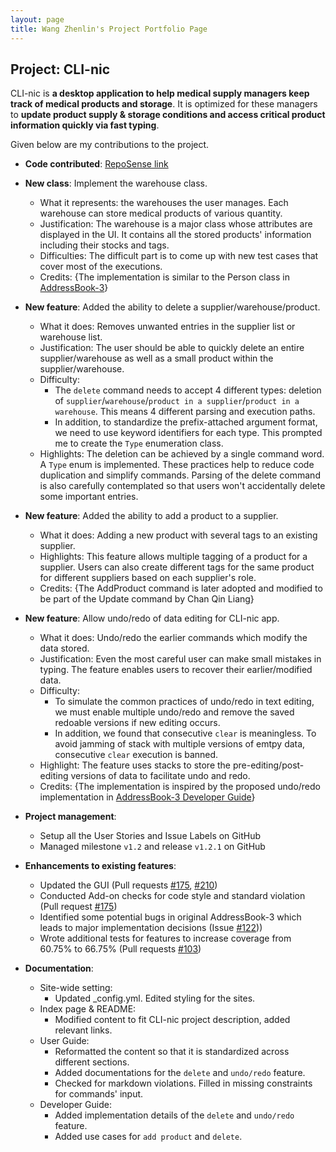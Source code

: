 ```yaml
---
layout: page
title: Wang Zhenlin's Project Portfolio Page
---
```


## Project: CLI-nic

CLI-nic is **a desktop application to help medical supply managers keep track of medical products and storage**.
It is optimized for these managers to **update product supply & storage conditions and access critical product information quickly via fast typing**.

Given below are my contributions to the project.

* **Code contributed**: [RepoSense link](https://nus-cs2103-ay2021s1.github.io/tp-dashboard/#breakdown=true&search=criss-wang&sort=groupTitle&sortWithin=title&since=2020-08-14&timeframe=commit&mergegroup=&groupSelect=groupByRepos&checkedFileTypes=docs~functional-code~test-code~other)

* **New class**: Implement the warehouse class.
  * What it represents: the warehouses the user manages. Each warehouse can store medical products of various quantity.
  * Justification: The warehouse is a major class whose attributes are displayed in the UI. It contains all the stored products' information including their stocks and tags.
  * Difficulties: The difficult part is to come up with new test cases that cover most of the executions.
  * Credits: {The implementation is similar to the Person class in [AddressBook-3](https://se-education.org/addressbook-level3/)}

* **New feature**: Added the ability to delete a supplier/warehouse/product.
  * What it does: Removes unwanted entries in the supplier list or warehouse list.
  * Justification: The user should be able to quickly delete an entire supplier/warehouse as well as a small product within the supplier/warehouse.
  * Difficulty:
    * The `delete` command needs to accept 4 different types: deletion of `supplier`/`warehouse`/`product in a supplier`/`product in a warehouse`. This means 4 different parsing and execution paths.
    * In addition, to standardize the prefix-attached argument format, we need to use keyword identifiers for each type. This prompted me to create the `Type` enumeration class.
  * Highlights: The deletion can be achieved by a single command word. A `Type` enum is implemented. These practices help to reduce code duplication and simplify commands.
  Parsing of the delete command is also carefully contemplated so that users won't accidentally delete some important entries.

* **New feature**: Added the ability to add a product to a supplier.
  * What it does: Adding a new product with several tags to an existing supplier.
  * Highlights: This feature allows multiple tagging of a product for a supplier. Users can also create different tags for the same product for different suppliers based on each supplier's role.
  * Credits: {The AddProduct command is later adopted and modified to be part of the Update command by Chan Qin Liang}

* **New feature**: Allow undo/redo of data editing for CLI-nic app.
  * What it does: Undo/redo the earlier commands which modify the data stored.
  * Justification: Even the most careful user can make small mistakes in typing. The feature enables users to recover their earlier/modified data.
  * Difficulty:
    * To simulate the common practices of undo/redo in text editing, we must enable multiple undo/redo and remove the saved redoable versions if new editing occurs.
    * In addition, we found that consecutive `clear` is meaningless. To avoid jamming of stack with multiple versions of emtpy data, consecutive `clear` execution is banned.
  * Highlight: The feature uses stacks to store the pre-editing/post-editing versions of data to facilitate undo and redo.
  * Credits: {The implementation is inspired by the proposed undo/redo implementation in [AddressBook-3 Developer Guide](https://se-education.org/addressbook-level3/DeveloperGuide.html)}

* **Project management**:
  * Setup all the User Stories and Issue Labels on GitHub
  * Managed milestone `v1.2` and release `v1.2.1` on GitHub

* **Enhancements to existing features**:
  * Updated the GUI (Pull requests [\#175](https://github.com/AY2021S1-CS2103-W14-4/tp/pull/175), [\#210](https://github.com/AY2021S1-CS2103-W14-4/tp/pull/210))
  * Conducted Add-on checks for code style and standard violation (Pull request [\#175](https://github.com/AY2021S1-CS2103-W14-4/tp/pull/175))
  * Identified some potential bugs in original AddressBook-3 which leads to major implementation decisions (Issue [\#122](https://github.com/AY2021S1-CS2103-W14-4/tp/issues/122)))
  * Wrote additional tests for features to increase coverage from 60.75% to 66.75% (Pull requests [\#103](https://github.com/AY2021S1-CS2103-W14-4/tp/pull/103))

* **Documentation**:
  * Site-wide setting:
    * Updated _config.yml. Edited styling for the sites.
  * Index page & README:
    * Modified content to fit CLI-nic project description, added relevant links.
  * User Guide:
    * Reformatted the content so that it is standardized across different sections.
    * Added documentations for the `delete` and `undo/redo` feature.
    * Checked for markdown violations. Filled in missing constraints for commands' input.
  * Developer Guide:
    * Added implementation details of the `delete` and `undo/redo` feature.
    * Added use cases for `add product` and `delete`.

